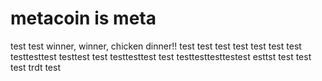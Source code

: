# metacoin is meta

test
test
winner, winner, chicken dinner!!
test
test
test
test
test
test
test
testtesttest
testtest
test
testtesttest
test
testtesttesttestest
esttst
test
test
test
trdt
test

